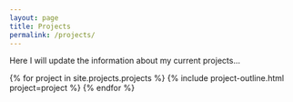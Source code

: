 ```yaml
---
layout: page
title: Projects
permalink: /projects/
---
```


Here I will update the information about my current projects...

{% for project in site.projects.projects %}
  {% include project-outline.html project=project %}
{% endfor %}


